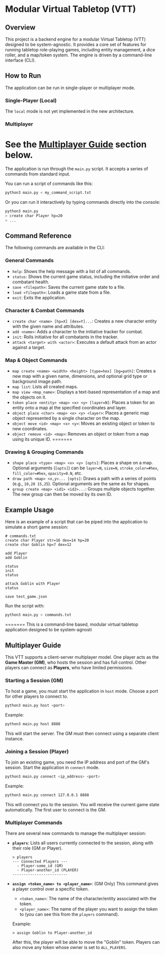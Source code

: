 # Modular Virtual Tabletop (VTT)

## Overview

This project is a backend engine for a modular Virtual Tabletop (VTT) designed to be system-agnostic. It provides a core set of features for running tabletop role-playing games, including entity management, a dice roller, and a map/token system. The engine is driven by a command-line interface (CLI).

## How to Run

The application can be run in single-player or multiplayer mode.

### Single-Player (Local)

The `local` mode is not yet implemented in the new architecture.

### Multiplayer

See the [Multiplayer Guide](#multiplayer-guide) section below.
=======
The application is run through the `main.py` script. It accepts a series of commands from standard input.

You can run a script of commands like this:
```bash
python3 main.py < my_command_script.txt
```

Or you can run it interactively by typing commands directly into the console:
```bash
python3 main.py
> create char Player hp=20
> ...
```


## Command Reference

The following commands are available in the CLI:

### General Commands
- `help`: Shows the help message with a list of all commands.
- `status`: Shows the current game status, including the initiative order and combatant health.
- `save <filepath>`: Saves the current game state to a file.
- `load <filepath>`: Loads a game state from a file.
- `exit`: Exits the application.

### Character & Combat Commands
- `create char <name> [hp=X] [dex=Y]...`: Creates a new character entity with the given name and attributes.
- `add <name>`: Adds a character to the initiative tracker for combat.
- `init`: Rolls initiative for all combatants in the tracker.
- `attack <target> with <actor>`: Executes a default attack from an actor against a target.

### Map & Object Commands
- `map create <name> <width> <height> [type=hex] [bg=path]`: Creates a new map with a given name, dimensions, and optional grid type or background image path.
- `map list`: Lists all created maps.
- `map view <map_name>`: Displays a text-based representation of a map and the objects on it.
- `token place <entity> <map> <x> <y> [layer=N]`: Places a token for an entity onto a map at the specified coordinates and layer.
- `object place <char> <map> <x> <y> <layer>`: Places a generic map object represented by a single character on the map.
- `object move <id> <map> <x> <y>`: Moves an existing object or token to new coordinates.
- `object remove <id> <map>`: Removes an object or token from a map using its unique ID.
=======

### Drawing & Grouping Commands
- `shape place <type> <map> <x> <y> [opts]`: Places a shape on a map. Optional arguments (`[opts]`) can be `layer=N`, `size=N`, `stroke_color=#hex`, `fill_color=#hex`, `opacity=0.N`, etc.
- `draw path <map> <x,y>... [opts]`: Draws a path with a series of points (e.g., `10,20 15,25`). Optional arguments are the same as for shapes.
- `group create <map> <id1> <id2>...`: Groups multiple objects together. The new group can then be moved by its own ID.

## Example Usage

Here is an example of a script that can be piped into the application to simulate a short game session:

```
# commands.txt
create char Player str=16 dex=14 hp=20
create char Goblin hp=7 dex=12

add Player
add Goblin

status
init
status

attack Goblin with Player
status

save test_game.json
```

Run the script with:
```bash
python3 main.py < commands.txt
```
=======
This is a command-line based, modular virtual tabletop application designed to be system-agnosti

## Multiplayer Guide

This VTT supports a client-server multiplayer model. One player acts as the **Game Master (GM)**, who hosts the session and has full control. Other players can connect as **Players**, who have limited permissions.

### Starting a Session (GM)

To host a game, you must start the application in `host` mode. Choose a port for other players to connect to.

```bash
python3 main.py host <port>
```

Example:
```bash
python3 main.py host 8888
```
This will start the server. The GM must then connect using a separate client instance.

### Joining a Session (Player)

To join an existing game, you need the IP address and port of the GM's session. Start the application in `connect` mode.

```bash
python3 main.py connect <ip_address> <port>
```

Example:
```bash
python3 main.py connect 127.0.0.1 8888
```
This will connect you to the session. You will receive the current game state automatically. The first user to connect is the GM.

### Multiplayer Commands

There are several new commands to manage the multiplayer session:

*   **`players`**: Lists all users currently connected to the session, along with their role (GM or Player).
    ```
    > players
    --- Connected Players ---
      - Player-some_id (GM)
      - Player-another_id (PLAYER)
    -------------------------
    ```

*   **`assign <token_name> to <player_name>`**: (GM Only) This command gives a player control over a specific token.
    -   `<token_name>`: The name of the character/entity associated with the token.
    -   `<player_name>`: The name of the player you want to assign the token to (you can see this from the `players` command).

    Example:
    ```
    > assign Goblin to Player-another_id
    ```
    After this, the player will be able to move the "Goblin" token. Players can also move any token whose owner is set to `ALL_PLAYERS`.
